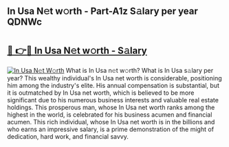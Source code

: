 ## In Usa N𝚎t w𝚘rth - Part-A1z S𝚊lary per year QDNWc

# <h2><a href="http://gc26qpw.nevu.top/?p=In+Usa">🔗 👉🔴 In Usa N𝚎t w𝚘rth - S𝚊lary</a></h2>

[![In Usa N𝚎t W𝚘rth](https://i.imgur.com/Oavwk0R.jpeg)](http://gc26qpw.nevu.top/?p=In+Usa)
What is In Usa n𝚎t w𝚘rth? What is In Usa s𝚊lary per year?
This wealthy individual's In Usa net worth is considerable, positioning him among the industry's elite. His annual compensation is substantial, but it is outmatched by In Usa net worth, which is believed to be more significant due to his numerous business interests and valuable real estate holdings. This prosperous man, whose In Usa net worth ranks among the highest in the world, is celebrated for his business acumen and financial acumen. This rich individual, whose In Usa net worth is in the billions and who earns an impressive salary, is a prime demonstration of the might of dedication, hard work, and financial savvy.
